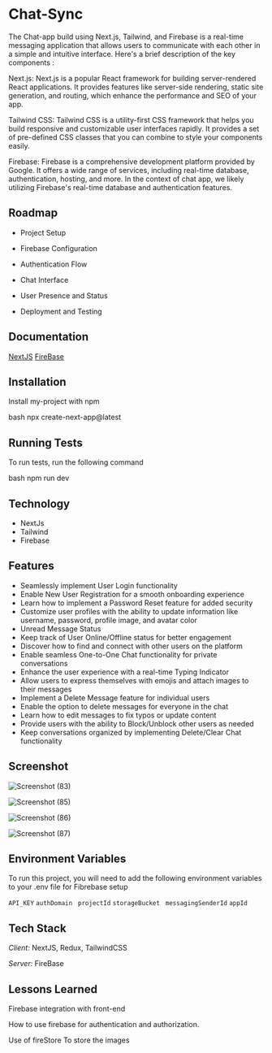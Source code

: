 # Chat-Sync

The Chat-app build using Next.js, Tailwind, and Firebase is a real-time messaging application that allows users to communicate with each other in a simple and intuitive interface. Here's a brief description of the key components :

Next.js: Next.js is a popular React framework for building server-rendered React applications. It provides features like server-side rendering, static site generation, and routing, which enhance the performance and SEO of your app.

Tailwind CSS: Tailwind CSS is a utility-first CSS framework that helps you build responsive and customizable user interfaces rapidly. It provides a set of pre-defined CSS classes that you can combine to style your components easily.

Firebase: Firebase is a comprehensive development platform provided by Google. It offers a wide range of services, including real-time database, authentication, hosting, and more. In the context of  chat app, we likely utilizing Firebase's real-time database and authentication features.





## Roadmap

- Project Setup

- Firebase Configuration

- Authentication Flow

- Chat Interface

- User Presence and Status

- Deployment and Testing


## Documentation

[NextJS](https://nextjs.org/docs)
[FireBase](https://firebase.google.com/docs/build)


## Installation

Install my-project with npm

bash
  npx create-next-app@latest


    
## Running Tests

To run tests, run the following command

bash
  npm run dev



## Technology
- NextJs
- Tailwind
- Firebase

## Features

- Seamlessly implement User Login functionality
- Enable New User Registration for a smooth onboarding experience
- Learn how to implement a Password Reset feature for added security
- Customize user profiles with the ability to update information like username, password, profile image, and avatar color
- Unread Message Status 
- Keep track of User Online/Offline status for better engagement
- Discover how to find and connect with other users on the platform
- Enable seamless One-to-One Chat functionality for private conversations
- Enhance the user experience with a real-time Typing Indicator
- Allow users to express themselves with emojis and attach images to their messages
- Implement a Delete Message feature for individual users
- Enable the option to delete messages for everyone in the chat
- Learn how to edit messages to fix typos or update content
- Provide users with the ability to Block/Unblock other users as needed
- Keep conversations organized by implementing Delete/Clear Chat functionality


##  Screenshot

![Screenshot (83)](https://github.com/Sandarbha-K/chat-sync/assets/101709644/80df8bc8-d55c-480f-a6e5-d85c1b331992)

![Screenshot (85)](https://github.com/Sandarbha-K/chat-sync/assets/101709644/8899f3ad-c572-42e9-ac3c-46feaf47e025)

![Screenshot (86)](https://github.com/Sandarbha-K/chat-sync/assets/101709644/798060cd-5d1b-4ac6-8a50-69b383261211)

![Screenshot (87)](https://github.com/Sandarbha-K/chat-sync/assets/101709644/0c92bb2f-f14e-4bcf-8d9b-6d11d517ba79)

## Environment Variables

To run this project, you will need to add the following environment variables to your .env file for Fibrebase setup

`API_KEY`
`authDomain`
` projectId`
`storageBucket`
` messagingSenderId`
`appId`



## Tech Stack

*Client:* NextJS, Redux, TailwindCSS

*Server:* FireBase


## Lessons Learned

Firebase integration with front-end


How to use firebase for authentication and authorization.


Use of fireStore To store the images 


